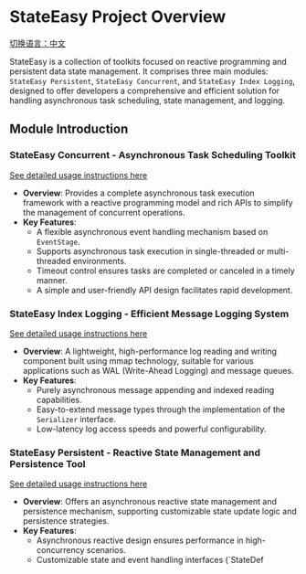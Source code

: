 # StateEasy Project Overview
[切换语言：中文](README.md)

StateEasy is a collection of toolkits focused on reactive programming and persistent data state management. It comprises three main modules: `StateEasy Persistent`, `StateEasy Concurrent`, and `StateEasy Index Logging`, designed to offer developers a comprehensive and efficient solution for handling asynchronous task scheduling, state management, and logging.

## Module Introduction

### StateEasy Concurrent - Asynchronous Task Scheduling Toolkit

[See detailed usage instructions here](docs/concurrent.md)

- **Overview**: Provides a complete asynchronous task execution framework with a reactive programming model and rich APIs to simplify the management of concurrent operations.
- **Key Features**:
    - A flexible asynchronous event handling mechanism based on `EventStage`.
    - Supports asynchronous task execution in single-threaded or multi-threaded environments.
    - Timeout control ensures tasks are completed or canceled in a timely manner.
    - A simple and user-friendly API design facilitates rapid development.

### StateEasy Index Logging - Efficient Message Logging System

[See detailed usage instructions here](docs/index-logging.md)

- **Overview**: A lightweight, high-performance log reading and writing component built using mmap technology, suitable for various applications such as WAL (Write-Ahead Logging) and message queues.
- **Key Features**:
    - Purely asynchronous message appending and indexed reading capabilities.
    - Easy-to-extend message types through the implementation of the `Serializer` interface.
    - Low-latency log access speeds and powerful configurability.

### StateEasy Persistent - Reactive State Management and Persistence Tool

[See detailed usage instructions here](docs/persistent.md)

- **Overview**: Offers an asynchronous reactive state management and persistence mechanism, supporting customizable state update logic and persistence strategies.
- **Key Features**:
    - Asynchronous reactive design ensures performance in high-concurrency scenarios.
    - Customizable state and event handling interfaces (`StateDef
